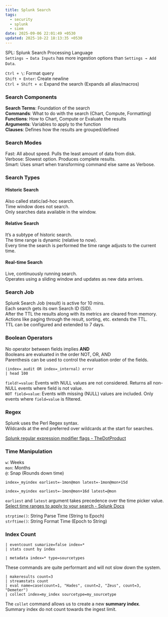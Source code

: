 ```yaml
---
title: Splunk Search
tags:
  - security
  - splunk
  - siem
date: 2025-09-06 22:01:49 +0530
updated: 2025-10-22 18:13:35 +0530
---
```


SPL: Splunk Search Processing Language  
`Settings → Data Inputs` has more ingestion options than `Settings → Add Data`.  

`Ctrl + \`: Format query  
`Shift + Enter`: Create newline  
`Ctrl + Shift + e`: Expand the search (Expands all alias/macros)  

### Search Components
**Search Terms**: Foundation of the search  
**Commands**: What to do with the search (Chart, Compute, Formatting)  
**Functions**: How to Chart, Compute or Evaluate the results  
**Arguments**: Variables to apply to the function  
**Clauses**: Defines how the results are grouped/defined

### Search Modes
Fast: All about speed. Pulls the least amount of data from disk.  
Verbose: Slowest option. Produces complete results.  
Smart: Uses smart when transforming command else same as Verbose.  

### Search Types

#### Historic Search
Also called static/ad-hoc search.  
Time window does not search.  
Only searches data available in the window.  

#### Relative Search
It’s a subtype of historic search.  
The time range is dynamic (relative to now).  
Every time the search is performed the time range adjusts to the current time.  

#### Real-time Search
Live, continuously running search.  
Operates using a sliding window and updates as new data arrives.  

### Search Job
Splunk Search Job (result) is active for 10 mins.  
Each search gets its own Search ID (SID).  
After the TTL the results along with its metrics are cleared from memory.  
Actions like paging through the result, sorting, etc. extends the TTL.  
TTL can be configured and extended to 7 days.  

### Boolean Operators
No operator between fields implies **AND**  
Booleans are evaluated in the order NOT, OR, AND  
Parenthesis can be used to control the evaluation order of the fields.  

```
(index=_audit OR index=_internal) error
| head 100
```

`field!=value`: Events with NULL values are not considered. Returns all non-NULL events where field is not value.  
`NOT field=value`: Events with missing (NULL) values are included. Only events where `field=value` is filtered.

### Regex
Splunk uses the Perl Regex syntax.  
Wildcards at the end preferred over wildcards at the start for searches.  

[Splunk regular expression modifier flags - TheDotProduct](https://www.thedotproduct.org/posts/splunk-regular-expression-modifier-flags.html)

### Time Manipulation

`w`: Weeks  
`mon`: Months  
`@`: Snap (Rounds down time)  

```
index=_myindex earliest=-1mon@mon latest=-1mon@mon+15d

index=_myindex earliest=-1mon@mon+16d latest=@mon
```

`earliest` and `latest` argument takes precedence over the time picker value.  
[Select time ranges to apply to your search - Splunk Docs](https://docs.splunk.com/Documentation/Splunk/9.4.2/Search/Selecttimerangestoapply)

`strptime()`: String Parse Time (String to Epoch)  
`strftime()`: String Format Time (Epoch to String)  

### Index Count

```
| eventcount sumarize=false index=*
| stats count by index
```

```
| metadata index=* type=sourcetypes
```

These commands are quite performant and will not slow down the system.

```
| makeresults count=3
| streamstats count
| eval name=case(count=1, "Hades", count=2, "Zeus", count=3, "Demeter")
| collect index=my_index sourcetype=my_sourcetype
```

The `collet` command allows us to create a new **summary index**.  
Summary index do not count towards the ingest limit.  
